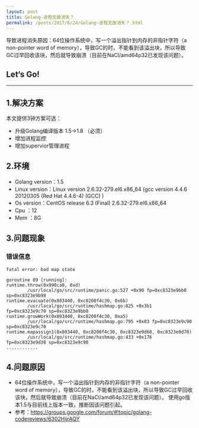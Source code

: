 ```yaml
---
layout: post
title: Golang-进程无故消失？
permalink: /posts/2017/6/24/Golang-进程无故消失？.html
---
```


导致进程消失原因：64位操作系统中，写一个溢出指针到内存的非指针字符（a non-pointer word of memory），导致GC的时，不能看到该溢出块，所以导致GC过早回收该块，然后就导致崩溃（目前在NaCl/amd64p32已发现该问题）。

## Let‘s Go!
-----

## 1.解决方案

本文提供3钟方案可选：

* 升级Golang编译版本 1.5->1.8 （必须）
* 增加进程监控
* 增加supervior管理进程

## 2.环境

* Golang version：1.5
* Linux version：Linux version 2.6.32-279.el6.x86_64 (gcc version 4.4.6 20120305 (Red Hat 4.4.6-4) (GCC) ) 
* Os version：CentOS release 6.3 (Final) 2.6.32-279.el6.x86_64
* Cpu ：12
* Mem ：8G

## 3.问题现象

### 错误信息
```
fatal error: bad map state

goroutine 89 [running]:
runtime.throw(0x990ca0, 0xd)
        /usr/local/go/src/runtime/panic.go:527 +0x90 fp=0xc8323e9bb0 sp=0xc8323e9b98
runtime.evacuate(0x803440, 0xc8200f4c30, 0x6b)
        /usr/local/go/src/runtime/hashmap.go:825 +0x3b1 fp=0xc8323e9c70 sp=0xc8323e9bb0
runtime.growWork(0x803440, 0xc8200f4c30, 0xa5)
        /usr/local/go/src/runtime/hashmap.go:795 +0x83 fp=0xc8323e9c90 sp=0xc8323e9c70
runtime.mapassign1(0x803440, 0xc8200f4c30, 0xc8323e9d60, 0xc8323e9d70)
        /usr/local/go/src/runtime/hashmap.go:433 +0x176 fp=0xc8323e9d38 sp=0xc8323e9c90
............
```

## 4.问题原因

* 64位操作系统中，写一个溢出指针到内存的非指针字符（a non-pointer word of memory），导致GC的时，不能看到该溢出块，所以导致GC过早回收该块，然后就导致崩溃（目前在NaCl/amd64p32已发现该问题）。
使用go版本1.5与目前线上版本一致，推断因该问题引起。
* 参考：https://groups.google.com/forum/#!topic/golang-codereviews/6302HijrAQY
